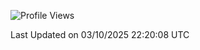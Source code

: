 <!--START_SECTION:waka-->
![Profile Views](http://img.shields.io/badge/Profile%20Views-0-blue)


 Last Updated on 03/10/2025 22:20:08 UTC
<!--END_SECTION:waka-->